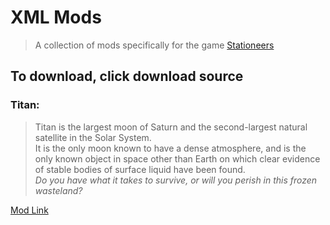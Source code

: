 # XML Mods
> A collection of mods specifically for the game [Stationeers](https://store.steampowered.com/app/544550/Stationeers/)

## To download, click download source

### Titan:
> Titan is the largest moon of Saturn and the second-largest natural satellite in the Solar System.<br/>
> It is the only moon known to have a dense atmosphere, and is the only known object in space other than Earth on which clear evidence of stable bodies of surface liquid have been found.<br/>
> <i>Do you have what it takes to survive, or will you perish in this frozen wasteland?</i>

[Mod Link](https://steamcommunity.com/sharedfiles/filedetails/?id=3233447478)<br>
